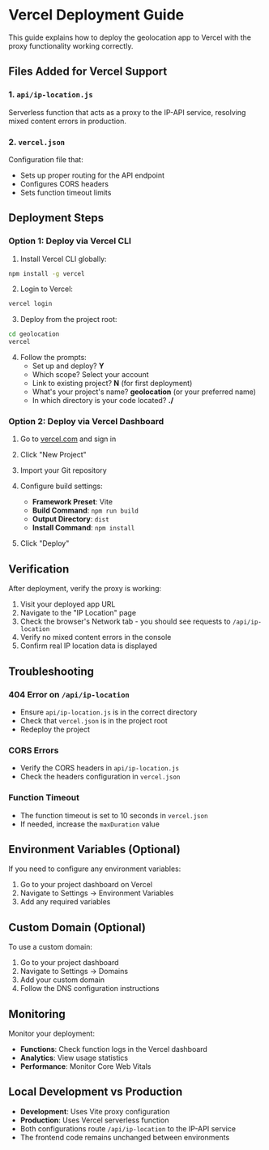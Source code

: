 # Vercel Deployment Guide

This guide explains how to deploy the geolocation app to Vercel with the proxy functionality working correctly.

## Files Added for Vercel Support

### 1. `api/ip-location.js`
Serverless function that acts as a proxy to the IP-API service, resolving mixed content errors in production.

### 2. `vercel.json`
Configuration file that:
- Sets up proper routing for the API endpoint
- Configures CORS headers
- Sets function timeout limits

## Deployment Steps

### Option 1: Deploy via Vercel CLI

1. Install Vercel CLI globally:
```bash
npm install -g vercel
```

2. Login to Vercel:
```bash
vercel login
```

3. Deploy from the project root:
```bash
cd geolocation
vercel
```

4. Follow the prompts:
   - Set up and deploy? **Y**
   - Which scope? Select your account
   - Link to existing project? **N** (for first deployment)
   - What's your project's name? **geolocation** (or your preferred name)
   - In which directory is your code located? **./**

### Option 2: Deploy via Vercel Dashboard

1. Go to [vercel.com](https://vercel.com) and sign in
2. Click "New Project"
3. Import your Git repository
4. Configure build settings:
   - **Framework Preset**: Vite
   - **Build Command**: `npm run build`
   - **Output Directory**: `dist`
   - **Install Command**: `npm install`

5. Click "Deploy"

## Verification

After deployment, verify the proxy is working:

1. Visit your deployed app URL
2. Navigate to the "IP Location" page
3. Check the browser's Network tab - you should see requests to `/api/ip-location`
4. Verify no mixed content errors in the console
5. Confirm real IP location data is displayed

## Troubleshooting

### 404 Error on `/api/ip-location`
- Ensure `api/ip-location.js` is in the correct directory
- Check that `vercel.json` is in the project root
- Redeploy the project

### CORS Errors
- Verify the CORS headers in `api/ip-location.js`
- Check the headers configuration in `vercel.json`

### Function Timeout
- The function timeout is set to 10 seconds in `vercel.json`
- If needed, increase the `maxDuration` value

## Environment Variables (Optional)

If you need to configure any environment variables:

1. Go to your project dashboard on Vercel
2. Navigate to Settings → Environment Variables
3. Add any required variables

## Custom Domain (Optional)

To use a custom domain:

1. Go to your project dashboard
2. Navigate to Settings → Domains
3. Add your custom domain
4. Follow the DNS configuration instructions

## Monitoring

Monitor your deployment:
- **Functions**: Check function logs in the Vercel dashboard
- **Analytics**: View usage statistics
- **Performance**: Monitor Core Web Vitals

## Local Development vs Production

- **Development**: Uses Vite proxy configuration
- **Production**: Uses Vercel serverless function
- Both configurations route `/api/ip-location` to the IP-API service
- The frontend code remains unchanged between environments
